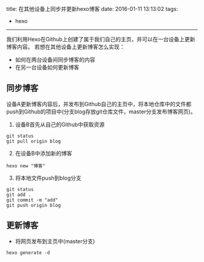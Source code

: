 title: 在其他设备上同步并更新hexo博客
date: 2016-01-11 13:13:02
tags: 
- hexo
---
我们利用Hexo在Github上创建了属于我们自己的主页，并可以在一台设备上更新博客内容。
若想在其他设备上更新博客怎么实现：
* 如何在两台设备间同步博客的内容
* 在另一台设备如何更新博客

<!--more-->
## 同步博客
设备A更新博客内容后，并发布到Github自己的主页中，将本地仓库中的文件都push到Github的项目中(分支blog存放git仓库文件，master分支发布博客网页)。

1. 设备B首先从自己的Github中获取资源
```
git status
git pull origin blog
```
2. 在设备B中添加新的博客
```
hexo new "博客"
```
3. 将本地文件push到blog分支
```
git status
git add .
git commit -m "add"
git push origin blog
```
## 更新博客
* 将网页发布到主页中(master分支)
```
hexo generate -d
```
